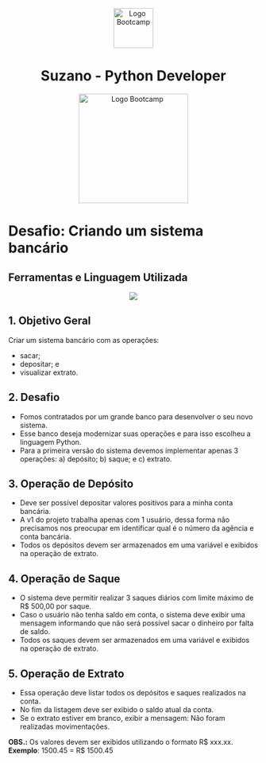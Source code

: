 <div align="center">
<img src="https://hermes.digitalinnovation.one/assets/diome/logo-full.svg" alt="Logo Bootcamp" width="80">
<h1>Suzano - Python Developer</h1>
<img src="https://assets.dio.me/wqFNFD1_7AKN1MpbZvurY1cUcpUXQ2ELMfW5Bi9R8VM/f:webp/h:120/q:80/L3RyYWNrcy9lN2MzZjVkNy0yMTEwLTQ3N2YtYmYxMS0wNjg3MjQzMjZjYzEucG5n" alt="Logo Bootcamp" width="220">
</div>





# Desafio: Criando um sistema bancário

## Ferramentas e Linguagem Utilizada
<p align="center">
  <a href="https://skillicons.dev">
    <img src="https://skillicons.dev/icons?i=vscode,github,py" />
  </a>
</p>

## 1. Objetivo Geral

Criar um sistema bancário com as operações: 
- sacar; 
- depositar; e 
- visualizar extrato.


## 2. Desafio

- Fomos contratados por um grande banco para desenvolver o seu novo sistema. 
- Esse banco deseja modernizar suas operações e para isso escolheu a linguagem Python. 
- Para a primeira versão do sistema devemos implementar apenas 3 operações: 
	a) depósito;
	b) saque; e 
	c) extrato.


## 3. Operação de Depósito

- Deve ser possível depositar valores positivos para a minha conta bancária. 
- A v1 do projeto trabalha apenas com 1 usuário, dessa forma não precisamos nos preocupar em identificar qual é o número da agência e conta bancária. 
- Todos os depósitos devem ser armazenados em uma variável e exibidos na operação de extrato.


## 4. Operação de Saque

- O sistema deve permitir realizar 3 saques diários com limite máximo de R$ 500,00 por saque.
- Caso o usuário não tenha saldo em conta, o sistema deve exibir uma mensagem informando que não será possível sacar o dinheiro por falta de saldo. 
- Todos os saques devem ser armazenados em uma variável e exibidos na operação de extrato.


## 5. Operação de Extrato

- Essa operação deve listar todos os depósitos e saques realizados na conta. 
- No fim da listagem deve ser exibido o saldo atual da conta. 
- Se o extrato estiver em branco, exibir a mensagem: Não foram realizadas movimentações.

**OBS.:** Os valores devem ser exibidos utilizando o formato R$ xxx.xx. 
**Exemplo**: 1500.45 = R$ 1500.45